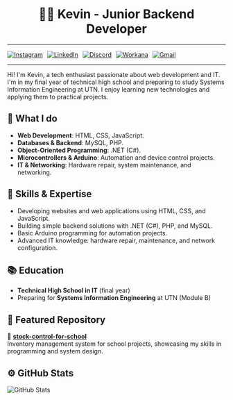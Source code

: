 <h1 align="center">👨‍💻 Kevin - Junior Backend Developer</h1>

---

<div style="display: flex; gap: 10px;">
  <a href="https://www.instagram.com/malokevin_/">
    <img src="https://img.shields.io/badge/Instagram-@malokevin_-E4405F?logo=instagram&logoColor=white&style=flat" alt="Instagram">
  </a>
  <a href="https://www.linkedin.com/in/kevinn809/">
    <img src="https://img.shields.io/badge/LinkedIn-@kevinn809?logo=linkedin&logoColor=white&style=flat" alt="LinkedIn">
  </a>
  <a href="https://discord.com/users/680188094376312863">
    <img src="https://img.shields.io/badge/Discord-!Mkevin-7289DA?logo=discord&logoColor=white&style=flat" alt="Discord">
  </a>
  <a href="https://www.workana.com/freelancer/cd87276a7b242849bd229eb8ad079586">
    <img src="https://img.shields.io/badge/Workana-KevinVillanueva-FF6A00?logo=workana&logoColor=white&style=flat" alt="Workana">
  </a>
  <a href="mailto:kevinlautarovillanueva809@gmail.com">
    <img src="https://img.shields.io/badge/Gmail-kevinlautarovillanueva809%40gmail.com-D14836?logo=gmail&logoColor=white&style=flat" alt="Gmail">
  </a>
</div>

---

Hi! I'm Kevin, a tech enthusiast passionate about web development and IT. I'm in my final year of technical high school and preparing to study Systems Information Engineering at UTN. I enjoy learning new technologies and applying them to practical projects.

## 🚀 What I do

- **Web Development**: HTML, CSS, JavaScript.
- **Databases & Backend**: MySQL, PHP.
- **Object-Oriented Programming**: .NET (C#).
- **Microcontrollers & Arduino**: Automation and device control projects.
- **IT & Networking**: Hardware repair, system maintenance, and networking.

## 🧠 Skills & Expertise

- Developing websites and web applications using HTML, CSS, and JavaScript.
- Building simple backend solutions with .NET (C#), PHP, and MySQL.
- Basic Arduino programming for automation projects.
- Advanced IT knowledge: hardware repair, maintenance, and network configuration.

## 📚 Education

- **Technical High School in IT** (final year)
- Preparing for **Systems Information Engineering** at UTN (Module B)

## 📂 Featured Repository

📁 [**stock-control-for-school**](https://github.com/kevinn809/stock-control-for-school)  
Inventory management system for school projects, showcasing my skills in programming and system design.

## ⚙️ GitHub Stats

![GitHub Stats](https://github-readme-stats.vercel.app/api?username=kevinn809&show_icons=true&theme=radical)
